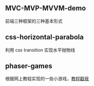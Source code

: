 ## MVC-MVP-MVVM-demo

前端三种框架的三种基本形式



## css-horizontal-parabola

利用 css transition 实现水平抛物线



## phaser-games

根据网上教程实现的一些小游戏，[教程戳我](http://www.lessmilk.com/)

